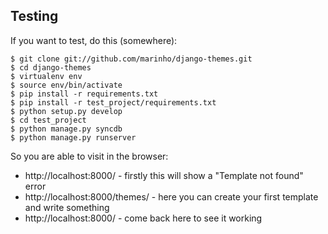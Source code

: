 ## Testing

If you want to test, do this (somewhere):

    $ git clone git://github.com/marinho/django-themes.git
    $ cd django-themes
    $ virtualenv env
    $ source env/bin/activate
    $ pip install -r requirements.txt
    $ pip install -r test_project/requirements.txt
    $ python setup.py develop
    $ cd test_project
    $ python manage.py syncdb
    $ python manage.py runserver

So you are able to visit in the browser:

- http://localhost:8000/ - firstly this will show a "Template not found" error
- http://localhost:8000/themes/ - here you can create your first template and write something
- http://localhost:8000/ - come back here to see it working

